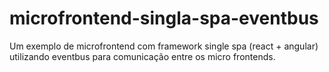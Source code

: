 # microfrontend-singla-spa-eventbus
Um exemplo de microfrontend com framework single spa (react + angular) utilizando eventbus para comunicação entre os micro frontends.
